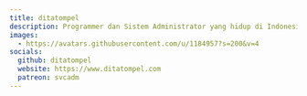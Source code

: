 ```yaml
---
title: ditatompel
description: Programmer dan Sistem Administrator yang hidup di Indonesia
images:
  - https://avatars.githubusercontent.com/u/1184957?s=200&v=4
socials:
  github: ditatompel
  website: https://www.ditatompel.com
  patreon: svcadm
---
```

